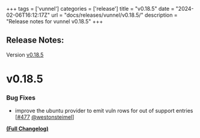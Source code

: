 +++
tags = ['vunnel']
categories = ['release']
title = "v0.18.5"
date = "2024-02-06T16:12:17Z"
url = "docs/releases/vunnel/v0.18.5/"
description = "Release notes for vunnel v0.18.5"
+++

## Release Notes:
Version [v0.18.5](https://github.com/anchore/vunnel/releases/tag/v0.18.5)

# v0.18.5

### Bug Fixes

- improve the ubuntu provider to emit vuln rows for out of support entries [[#477](https://github.com/anchore/vunnel/pull/477) [@westonsteimel](https://github.com/westonsteimel)]

**[(Full Changelog)](https://github.com/anchore/vunnel/compare/v0.18.4...v0.18.5)**
